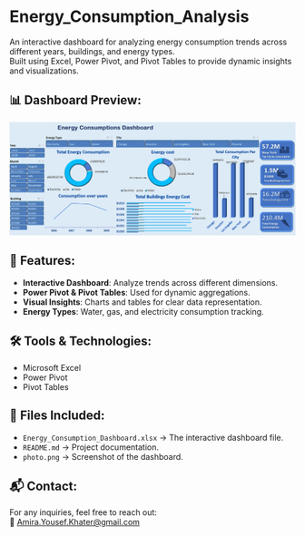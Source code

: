  # Energy_Consumption_Analysis  
An interactive dashboard for analyzing energy consumption trends across different years, buildings, and energy types.  
Built using Excel, Power Pivot, and Pivot Tables to provide dynamic insights and visualizations.  

 ## 📊 Dashboard Preview:
![Dashboard Screenshot]( https://github.com/AmiraKhater/Eneregy_Consumption_Analysis/blob/main/photo.png)


## 📌 Features:
- **Interactive Dashboard**: Analyze trends across different dimensions.  
- **Power Pivot & Pivot Tables**: Used for dynamic aggregations.  
- **Visual Insights**: Charts and tables for clear data representation.  
- **Energy Types**: Water, gas, and electricity consumption tracking.  

## 🛠 Tools & Technologies:
- Microsoft Excel  
- Power Pivot  
- Pivot Tables  

## 📂 Files Included:
- `Energy_Consumption_Dashboard.xlsx` → The interactive dashboard file.  
- `README.md` → Project documentation.  
- `photo.png` → Screenshot of the dashboard.  

## 📬 Contact:
For any inquiries, feel free to reach out:  
📧 Amira.Yousef.Khater@gmail.com  

 
 
